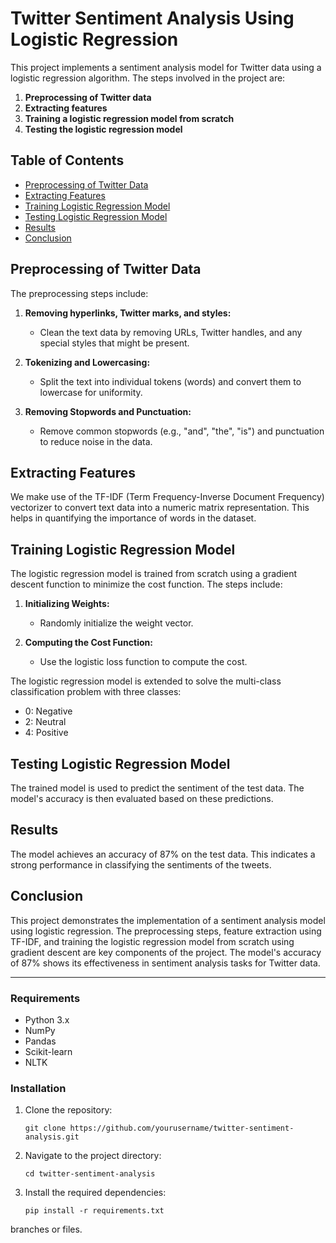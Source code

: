 

# Twitter Sentiment Analysis Using Logistic Regression

This project implements a sentiment analysis model for Twitter data using a logistic regression algorithm. The steps involved in the project are:

1. **Preprocessing of Twitter data**
2. **Extracting features**
3. **Training a logistic regression model from scratch**
4. **Testing the logistic regression model**

## Table of Contents

- [Preprocessing of Twitter Data](#preprocessing-of-twitter-data)
- [Extracting Features](#extracting-features)
- [Training Logistic Regression Model](#training-logistic-regression-model)
- [Testing Logistic Regression Model](#testing-logistic-regression-model)
- [Results](#results)
- [Conclusion](#conclusion)

## Preprocessing of Twitter Data

The preprocessing steps include:

1. **Removing hyperlinks, Twitter marks, and styles:** 
   - Clean the text data by removing URLs, Twitter handles, and any special styles that might be present.
   
2. **Tokenizing and Lowercasing:** 
   - Split the text into individual tokens (words) and convert them to lowercase for uniformity.
   
3. **Removing Stopwords and Punctuation:** 
   - Remove common stopwords (e.g., "and", "the", "is") and punctuation to reduce noise in the data.

## Extracting Features

We make use of the TF-IDF (Term Frequency-Inverse Document Frequency) vectorizer to convert text data into a numeric matrix representation. This helps in quantifying the importance of words in the dataset.

## Training Logistic Regression Model

The logistic regression model is trained from scratch using a gradient descent function to minimize the cost function. The steps include:

1. **Initializing Weights:**
   - Randomly initialize the weight vector.

2. **Computing the Cost Function:**
   - Use the logistic loss function to compute the cost.


The logistic regression model is extended to solve the multi-class classification problem with three classes: 
- 0: Negative
- 2: Neutral
- 4: Positive

## Testing Logistic Regression Model

The trained model is used to predict the sentiment of the test data. The model's accuracy is then evaluated based on these predictions.

## Results

The model achieves an accuracy of 87% on the test data. This indicates a strong performance in classifying the sentiments of the tweets.

## Conclusion

This project demonstrates the implementation of a sentiment analysis model using logistic regression. The preprocessing steps, feature extraction using TF-IDF, and training the logistic regression model from scratch using gradient descent are key components of the project. The model's accuracy of 87% shows its effectiveness in sentiment analysis tasks for Twitter data.

---


### Requirements

- Python 3.x
- NumPy
- Pandas
- Scikit-learn
- NLTK

### Installation

1. Clone the repository:
   ```
   git clone https://github.com/yourusername/twitter-sentiment-analysis.git
   ```
2. Navigate to the project directory:
   ```
   cd twitter-sentiment-analysis
   ```
3. Install the required dependencies:
   ```
   pip install -r requirements.txt
   ```

branches or files.
